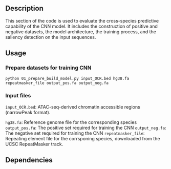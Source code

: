 ## **Description**
This section of the code is used to evaluate the cross-species predictive capability of the CNN model. It includes the construction of positive and negative datasets, the model architecture, the training process, and the saliency detection on the input sequences.

## **Usage**
### **Prepare datasets for training CNN**
`python 01_prepare_build_model.py input_OCR.bed hg38.fa repeatmasker_file output_pos.fa output_neg.fa`
### **Input files**
`input_OCR.bed`: ATAC-seq-derived chromatin accessible regions (narrowPeak format).

`hg38.fa`: Reference genome file for the corresponding species
`output_pos.fa`: The positive set required for training the CNN
`output_neg.fa`: The negative set required for training the CNN
`repeatmasker_file`: Repeating element file for the corrsponing species, downloaded from the UCSC RepeatMasker track.


## **Dependencies**
